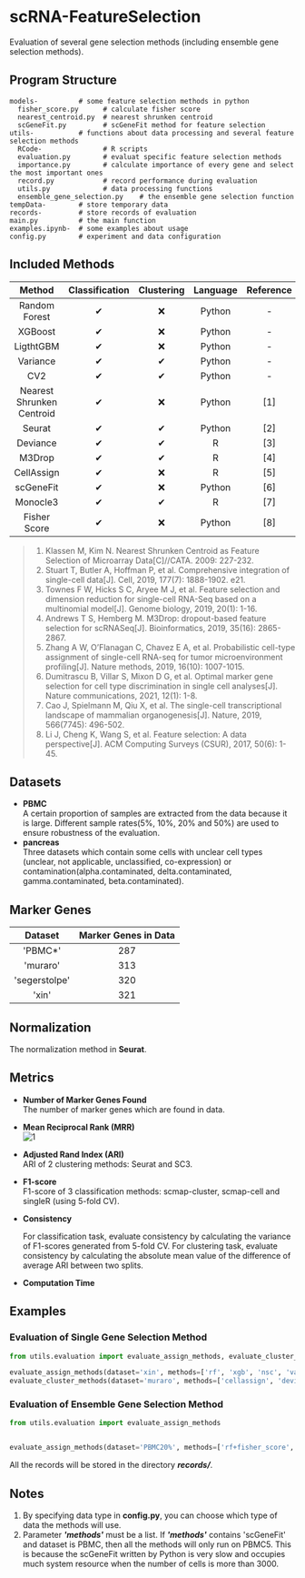 # scRNA-FeatureSelection
Evaluation of several gene selection methods (including ensemble gene selection methods).

## Program Structure
    models-          # some feature selection methods in python
      fisher_score.py      # calculate fisher score
      nearest_centroid.py  # nearest shrunken centroid 
      scGeneFit.py         # scGeneFit method for feature selection
    utils-           # functions about data processing and several feature selection methods
      RCode-               # R scripts
      evaluation.py        # evaluat specific feature selection methods 
      importance.py        # calculate importance of every gene and select the most important ones   
      record.py            # record performance during evaluation
      utils.py             # data processing functions 
      ensemble_gene_selection.py    # the ensemble gene selection function
    tempData-        # store temporary data
    records-         # store records of evaluation
    main.py          # the main function
    examples.ipynb-  # some examples about usage
    config.py        # experiment and data configuration

## Included Methods
| Method | Classification  | Clustering |  Language  |  Reference |
| :----: | :-------------: | :--------: | :--------: | :--------: |
| Random Forest | ✔ | ❌ | Python | - |
| XGBoost    | ✔ | ❌ | Python | - |
| LigthtGBM   | ✔ | ❌ | Python | - |
| Variance    | ✔ | ✔ | Python | - |
| CV2         | ✔ | ✔ | Python | - |
| Nearest Shrunken Centroid | ✔ | ❌ | Python | [1] |
| Seurat       | ✔ | ✔ | Python | [2] |
| Deviance     | ✔ | ✔ | R | [3] |
| M3Drop       | ✔ | ✔ | R | [4] |
| CellAssign   | ✔ | ❌ | R | [5] |
| scGeneFit    | ✔ | ❌ | Python | [6] |
| Monocle3     | ✔ | ✔ |  R     | [7] |
| Fisher Score | ✔ | ❌ | Python | [8] |

>1. Klassen M, Kim N. Nearest Shrunken Centroid as Feature Selection of Microarray Data[C]//CATA. 2009: 227-232.
>2. Stuart T, Butler A, Hoffman P, et al. Comprehensive integration of single-cell data[J]. Cell, 2019, 177(7): 1888-1902. e21.  
>3. Townes F W, Hicks S C, Aryee M J, et al. Feature selection and dimension reduction for single-cell RNA-Seq based on a multinomial model[J]. Genome biology, 2019, 20(1): 1-16.  
>4. Andrews T S, Hemberg M. M3Drop: dropout-based feature selection for scRNASeq[J]. Bioinformatics, 2019, 35(16): 2865-2867.  
>5. Zhang A W, O’Flanagan C, Chavez E A, et al. Probabilistic cell-type assignment of single-cell RNA-seq for tumor microenvironment profiling[J]. Nature methods, 2019, 16(10): 1007-1015.  
>6. Dumitrascu B, Villar S, Mixon D G, et al. Optimal marker gene selection for cell type discrimination in single cell analyses[J]. Nature communications, 2021, 12(1): 1-8.  
>7. Cao J, Spielmann M, Qiu X, et al. The single-cell transcriptional landscape of mammalian organogenesis[J]. Nature, 2019, 566(7745): 496-502.
>8. Li J, Cheng K, Wang S, et al. Feature selection: A data perspective[J]. ACM Computing Surveys (CSUR), 2017, 50(6): 1-45.

## Datasets
- **PBMC**  
  A certain proportion of samples are extracted from the data because it is large. 
  Different sample rates(5%, 10%, 20% and 50%) are used to ensure robustness of the evaluation.
- **pancreas**  
  Three datasets which contain some cells with unclear cell types (unclear, not applicable, unclassified,
  co-expression) or contamination(alpha.contaminated, delta.contaminated, gamma.contaminated, beta.contaminated).

## Marker Genes
| Dataset | Marker Genes in Data |
| :-----: | :-----------: |
|'PBMC*'      | 287 |
| 'muraro'    | 313 |
|'segerstolpe'| 320 |
|'xin'        | 321 |

## Normalization
The normalization method in **Seurat**.

## Metrics
- **Number of Marker Genes Found**  
  The number of marker genes which are found in data.
- **Mean Reciprocal Rank (MRR)**  
  ![1](https://latex.codecogs.com/gif.latex?MRR=\frac{1}{\vert&space;Q&space;\vert}\sum_{i=1}^{\vert&space;Q&space;\vert}\frac{1}{rank_{i}})
- **Adjusted Rand Index (ARI)**  
  ARI of 2 clustering methods: Seurat and SC3.
- **F1-score**  
  F1-score of 3 classification methods: scmap-cluster, scmap-cell and singleR (using 5-fold CV).
- **Consistency**
  
  For classification task, evaluate consistency by calculating the variance of F1-scores 
  generated from 5-fold CV. For clustering task, evaluate consistency by calculating the 
  absolute mean value of the difference of average ARI between two splits.
- **Computation Time**
## Examples
### Evaluation of Single Gene Selection Method
```python
from utils.evaluation import evaluate_assign_methods, evaluate_cluster_methods

evaluate_assign_methods(dataset='xin', methods=['rf', 'xgb', 'nsc', 'var'])
evaluate_cluster_methods(dataset='muraro', methods=['cellassign', 'deviance'])
```
### Evaluation of Ensemble Gene Selection Method
```python
from utils.evaluation import evaluate_assign_methods


evaluate_assign_methods(dataset='PBMC20%', methods=['rf+fisher_score', 'rf', 'fisher_score'])
```
All the records will be stored in the directory ***records/***.


## Notes

1. By specifying data type in **config.py**, you can choose which type of data the methods will use.
2. Parameter ***'methods'*** must be a list. If ***'methods'*** contains 'scGeneFit' and dataset is PBMC, then all the 
   methods will only run on PBMC5. This is because the scGeneFit written by Python is very slow and occupies much system 
   resource when the number of cells is more than 3000.


